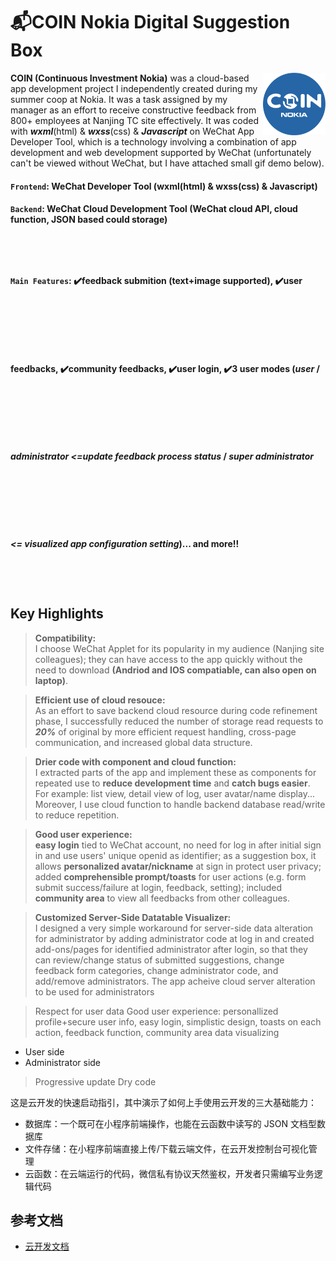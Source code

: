 # :mailbox_with_mail:COIN Nokia Digital Suggestion Box 
<img align="right" width="100" height="100" src="https://github.com/Samantha-Zhan/Nokia-COIN-Project-App-/blob/main/COINlogo%5Bmedium%5D.png">
<strong>COIN (Continuous Investment Nokia)</strong> was a cloud-based app development project I independently created during my summer coop at Nokia. It was a task assigned by my manager as an effort to receive constructive feedback from 800+ employees at Nanjing TC site effectively. It was coded with <strong><em>wxml</strong></em>(html) & <strong><em>wxss</strong></em>(css) & <strong><em>Javascript</strong></em> on WeChat App Developer Tool, which is a technology involving a combination of app development and web development supported by WeChat (unfortunately can't be viewed without WeChat, but I have attached small gif demo below). 


#### `Frontend`: WeChat Developer Tool (wxml(html) & wxss(css) & Javascript) 
#### `Backend`: WeChat Cloud Development Tool (WeChat cloud API, cloud function, JSON based could storage)
#### <text style="line-height: 10em;">`Main Features`: :heavy_check_mark:feedback submition (text+image supported),    :heavy_check_mark:user feedbacks,    :heavy_check_mark:community feedbacks,    :heavy_check_mark:user login,    :heavy_check_mark:3 user modes (***user*** / ***administrator*** *<=update feedback process status* / ***super administrator*** *<= visualized app configuration setting*)... and more!!</text>


## Key Highlights
> <strong>Compatibility: </strong> <br>
I choose WeChat Applet for its popularity in my audience (Nanjing site colleagues); they can have access to the app quickly without the need to download <strong>(Andriod and IOS compatiable, can also open on laptop)</strong>. 

> <strong>Efficient use of cloud resouce:</strong> <br>
As an effort to save backend cloud resource during code refinement phase, I successfully reduced the number of storage read requests to <strong><em>20%</em></strong> of original by more efficient request handling, cross-page communication, and increased global data structure.  

> <strong>Drier code with component and cloud function:</strong><br>
I extracted parts of the app and implement these as components for repeated use to **reduce development time** and **catch bugs easier**. For example: list view, detail view of log, user avatar/name display... Moreover, I use cloud function to handle backend database read/write to reduce repetition.

> <strong>Good user experience:</strong> <br>
**easy login** tied to WeChat account, no need for log in after initial sign in and use users' unique openid as identifier; as a suggestion box, it allows **personalized avatar/nickname** at sign in protect user privacy; added **comprehensible prompt/toasts** for user actions (e.g. form submit success/failure at login, feedback, setting); included **community area** to view all feedbacks from other colleagues.

> <strong>Customized Server-Side Datatable Visualizer:</strong> <br>
I designed a very simple workaround for server-side data alteration for administrator by adding administrator code at log in and created add-ons/pages for identified administrator after login, so that they can review/change status of submitted suggestions, change feedback form categories, change administrator code, and add/remove administrators.
The app acheive cloud server alteration to be used for administrators

> Respect for user data
> Good user experience: personallized profile+secure user info, easy login, simplistic design, toasts on each action, feedback function, community area
> data visualizing
- User side
- Administrator side

> Progressive update
> Dry code

这是云开发的快速启动指引，其中演示了如何上手使用云开发的三大基础能力：

- 数据库：一个既可在小程序前端操作，也能在云函数中读写的 JSON 文档型数据库
- 文件存储：在小程序前端直接上传/下载云端文件，在云开发控制台可视化管理
- 云函数：在云端运行的代码，微信私有协议天然鉴权，开发者只需编写业务逻辑代码

## 参考文档

- [云开发文档](https://developers.weixin.qq.com/miniprogram/dev/wxcloud/basis/getting-started.html)


